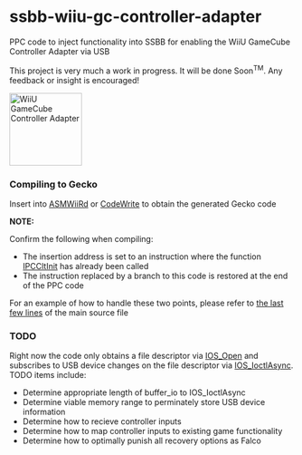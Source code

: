 <h1>ssbb-wiiu-gc-controller-adapter</h1>

PPC code to inject functionality into SSBB for enabling the WiiU GameCube Controller Adapter via USB

This project is very much a work in progress. It will be done Soon<sup>TM</sup>. Any feedback or insight is encouraged!

<img src="https://wiki.dolphin-emu.org/images/4/4c/Wiiugcpadadapter.jpg" alt="WiiU GameCube Controller Adapter" width="128" />


### Compiling to Gecko
Insert into [ASMWiiRd](https://code.google.com/archive/p/geckowii/downloads) or [CodeWrite](https://github.com/TheGag96/CodeWrite) to obtain the generated Gecko code

**NOTE:**

Confirm the following when compiling:
- The insertion address is set to an instruction where the function [IPCCltInit](https://github.com/devkitPro/libogc/blob/master/libogc/ipc.c#L804) has already been called
- The instruction replaced by a branch to this code is restored at the end of the PPC code

For an example of how to handle these two points, please refer to [the last few lines](main.s#L113) of the main source file


### TODO
Right now the code only obtains a file descriptor via [IOS_Open](https://github.com/devkitPro/libogc/blob/master/libogc/ipc.c#L843) and subscribes to USB device changes on the file descriptor via [IOS_IoctlAsync](https://github.com/devkitPro/libogc/blob/master/libogc/ipc.c#L1078). TODO items include:

- Determine appropriate length of buffer_io to IOS_IoctlAsync
- Determine viable memory range to perminately store USB device information
- Determine how to recieve controller inputs
- Determine how to map controller inputs to existing game functionality
- Determine how to optimally punish all recovery options as Falco
